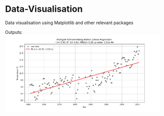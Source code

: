 # Data-Visualisation
Data visualisation using Matplotlib and other relevant packages

Outputs:
![](Linear_Regression_Stuttgart_Schnarrenberg.png)
